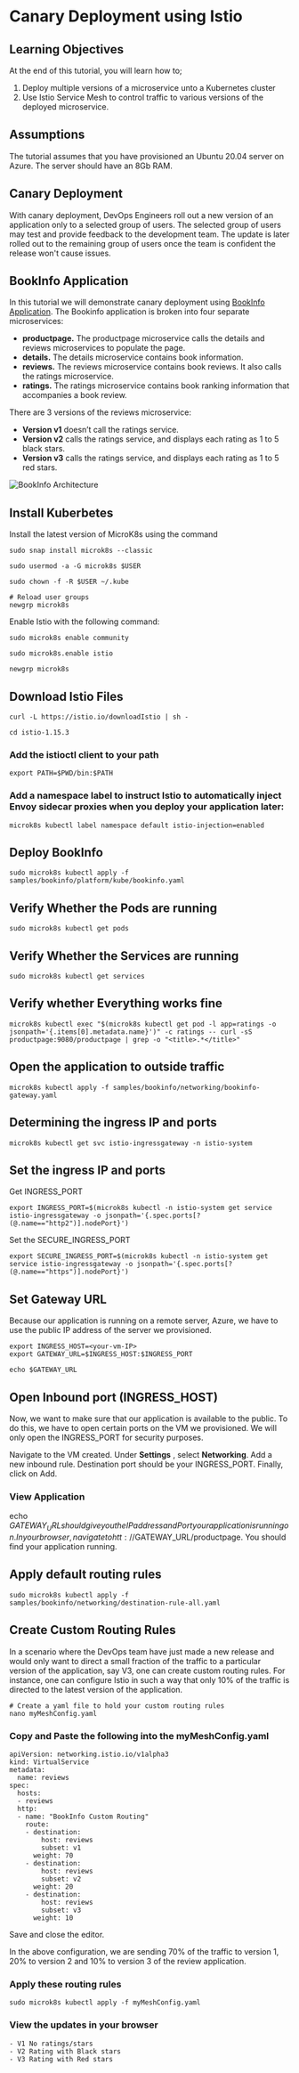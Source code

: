 # Canary Deployment using Istio

## Learning Objectives
At the end of this tutorial, you will learn how to;
1. Deploy multiple versions of a microservice unto a Kubernetes cluster
2. Use Istio Service Mesh to control traffic to various versions of the deployed microservice.

## Assumptions
The tutorial assumes that you have provisioned an Ubuntu 20.04 server on Azure.
The server should have an 8Gb RAM.

## Canary Deployment
With canary deployment, DevOps Engineers roll out a new version of an application only to a selected group of users.
The selected group of users may test and provide feedback to the development team. The update is later rolled out to the remaining 
group of users once the team is confident the release won't cause issues.

## BookInfo Application
In this tutorial we will demonstrate canary deployment using [BookInfo Application](https://istio.io/latest/docs/examples/bookinfo/).
The Bookinfo application is broken into four separate microservices:

* **productpage.** The productpage microservice calls the details and reviews microservices to populate the page.
* **details.** The details microservice contains book information.
* **reviews.** The reviews microservice contains book reviews. It also calls the ratings microservice.
* **ratings.** The ratings microservice contains book ranking information that accompanies a book review.


There are 3 versions of the reviews microservice:

* **Version v1** doesn’t call the ratings service.
* **Version v2** calls the ratings service, and displays each rating as 1 to 5 black stars.
* **Version v3** calls the ratings service, and displays each rating as 1 to 5 red stars.

![BookInfo Architecture](https://istio.io/latest/docs/examples/bookinfo/noistio.svg)

## Install Kuberbetes
Install the latest version of MicroK8s using the command

    sudo snap install microk8s --classic
    
    sudo usermod -a -G microk8s $USER
	
	sudo chown -f -R $USER ~/.kube
    
    # Reload user groups
    newgrp microk8s

Enable Istio with the following command:
    
    sudo microk8s enable community
    
    sudo microk8s.enable istio
    
    newgrp microk8s
## Download Istio Files
    
    curl -L https://istio.io/downloadIstio | sh -

    cd istio-1.15.3

### Add the istioctl client to your path 
    
    export PATH=$PWD/bin:$PATH
    
### Add a namespace label to instruct Istio to automatically inject Envoy sidecar proxies when you deploy your application later:    
    
    microk8s kubectl label namespace default istio-injection=enabled
    
## Deploy BookInfo
    
    sudo microk8s kubectl apply -f samples/bookinfo/platform/kube/bookinfo.yaml
    
## Verify Whether the Pods are running
    
    sudo microk8s kubectl get pods

## Verify Whether the Services are running
    
    sudo microk8s kubectl get services
 
    
## Verify whether Everything works fine
	microk8s kubectl exec "$(microk8s kubectl get pod -l app=ratings -o jsonpath='{.items[0].metadata.name}')" -c ratings -- curl -sS productpage:9080/productpage | grep -o "<title>.*</title>"
<title>Simple Bookstore App</title>


## Open the application to outside traffic
	
	microk8s kubectl apply -f samples/bookinfo/networking/bookinfo-gateway.yaml

## Determining the ingress IP and ports

	microk8s kubectl get svc istio-ingressgateway -n istio-system
	

## Set the ingress IP and ports

Get INGRESS_PORT

	export INGRESS_PORT=$(microk8s kubectl -n istio-system get service istio-ingressgateway -o jsonpath='{.spec.ports[?(@.name=="http2")].nodePort}')

Set the SECURE_INGRESS_PORT

	export SECURE_INGRESS_PORT=$(microk8s kubectl -n istio-system get service istio-ingressgateway -o jsonpath='{.spec.ports[?(@.name=="https")].nodePort}')



## Set Gateway URL
Because our application is running on a remote server, Azure, we have to use the public IP address of the server we provisioned.
	
	export INGRESS_HOST=<your-vm-IP>
	export GATEWAY_URL=$INGRESS_HOST:$INGRESS_PORT
	
	echo $GATEWAY_URL

## Open Inbound port (INGRESS_HOST)
Now, we want to make sure that our application is available to the public. To do this, we have to open certain ports on the VM we provisioned.
We will only open the INGRESS_PORT for security purposes.

Navigate to the VM created. Under **Settings** , select **Networking**.
Add a new inbound rule. Destination port should be your INGRESS_PORT. Finally, click on Add.

### View Application
echo $GATEWAY_URL should give you the IP address and Port your application is running on.
In your browser, navigate to htt://$GATEWAY_URL/productpage. You should find your application running.

## Apply default routing rules

	sudo microk8s kubectl apply -f samples/bookinfo/networking/destination-rule-all.yaml
	
## Create Custom Routing Rules
In a scenario where the DevOps team have just made a new release and would only want to direct a small fraction of the traffic to a particular version of the application, say V3, one can create custom routing rules. For instance, one can configure Istio in such a way that only 10% of the traffic is directed to the latest version of the application.


	# Create a yaml file to hold your custom routing rules
	nano myMeshConfig.yaml

### Copy and Paste the following into the myMeshConfig.yaml

    apiVersion: networking.istio.io/v1alpha3
    kind: VirtualService
    metadata:
      name: reviews
    spec:
      hosts:
      - reviews
      http:
      - name: "BookInfo Custom Routing"
        route:
        - destination:
            host: reviews
            subset: v1
          weight: 70
        - destination:
            host: reviews
            subset: v2
          weight: 20
        - destination:
            host: reviews
            subset: v3
          weight: 10
      



Save and close the editor.

In the above configuration, we are sending 70% of the traffic to version 1, 20% to version 2 and 10% to version 3 of the review application.

### Apply these routing rules

	sudo microk8s kubectl apply -f myMeshConfig.yaml

### View the updates in your browser

	- V1 No ratings/stars
	- V2 Rating with Black stars
	- V3 Rating with Red stars
	
